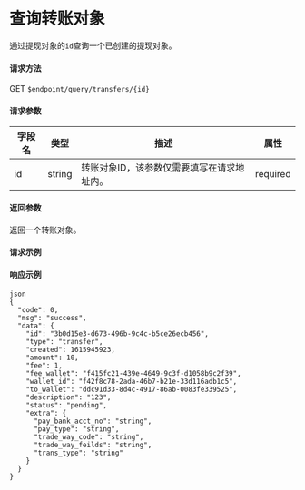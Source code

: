 # 查询转账对象

通过提现对象的`id`查询一个已创建的提现对象。

#### 请求方法

GET `$endpoint/query/transfers/{id}`

#### 请求参数

| 字段名    | 类型   | 描述                                        | 属性     |
| --------- | ------ | ------------------------------------------- | -------- |
| id        | string | 转账对象ID，该参数仅需要填写在请求地址内。  | required |
#### 返回参数

返回一个转账对象。

#### 请求示例


#### 响应示例
```
json
{
  "code": 0,
  "msg": "success",
  "data": {
    "id": "3b0d15e3-d673-496b-9c4c-b5ce26ecb456",
    "type": "transfer",
    "created": 1615945923,
    "amount": 10,
    "fee": 1,
    "fee_wallet": "f415fc21-439e-4649-9c3f-d1058b9c2f39",
    "wallet_id": "f42f8c78-2ada-46b7-b21e-33d116adb1c5",
    "to_wallet": "ddc91d33-8d4c-4917-86ab-0083fe339525",
    "description": "123",
    "status": "pending",
    "extra": {
      "pay_bank_acct_no": "string",
      "pay_type": "string",
      "trade_way_code": "string",
      "trade_way_feilds": "string",
      "trans_type": "string"
    }
  }
}
```
